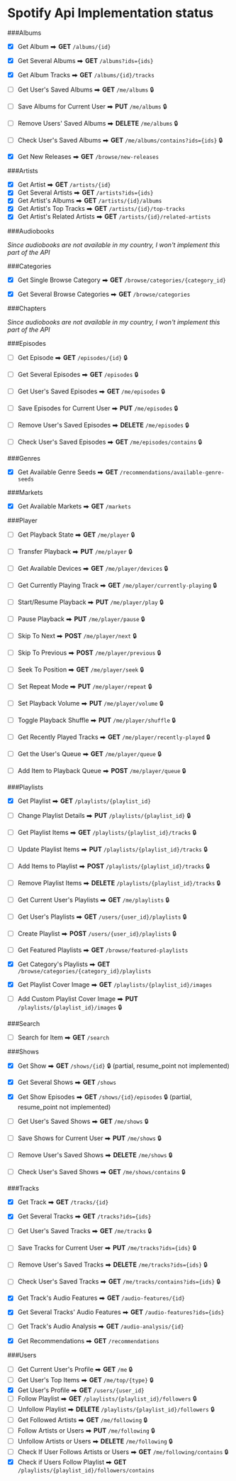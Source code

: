 # Spotify Api Implementation status

###Albums

- [x] Get Album ⮕ **GET** `/albums/{id}`
- [x] Get Several Albums ⮕ **GET** `/albums?ids={ids}`
- [x] Get Album Tracks ⮕ **GET** `/albums/{id}/tracks`
- [ ] Get User's Saved Albums ⮕ **GET** `/me/albums` 🔒
- [ ] Save Albums for Current User ⮕ **PUT** `/me/albums` 🔒
- [ ] Remove Users' Saved Albums ⮕ **DELETE** `/me/albums` 🔒
- [ ] Check User's Saved Albums ⮕ **GET** `/me/albums/contains?ids={ids}` 🔒
- [x] Get New Releases ⮕ **GET** `/browse/new-releases`


###Artists

- [x] Get Artist ⮕ **GET** `/artists/{id}`
- [x] Get Several Artists ⮕ **GET** `/artists?ids={ids}`
- [x] Get Artist's Albums ⮕ **GET** `/artists/{id}/albums`
- [x] Get Artist's Top Tracks ⮕ **GET** `/artists/{id}/top-tracks`
- [x] Get Artist's Related Artists ⮕ **GET** `/artists/{id}/related-artists`

###Audiobooks

_Since audiobooks are not available in my country, I won't implement this part of the API_


###Categories

- [x] Get Single Browse Category ⮕ **GET** `/browse/categories/{category_id}`
- [x] Get Several Browse Categories ⮕ **GET** `/browse/categories`


###Chapters

_Since audiobooks are not available in my country, I won't implement this part of the API_


###Episodes

- [ ] Get Episode ⮕ **GET** `/episodes/{id}` 🔒
- [ ] Get Several Episodes ⮕ **GET** `/episodes` 🔒
- [ ] Get User's Saved Episodes ⮕ **GET** `/me/episodes` 🔒
- [ ] Save Episodes for Current User ⮕ **PUT** `/me/episodes` 🔒
- [ ] Remove User's Saved Episodes ⮕ **DELETE** `/me/episodes` 🔒
- [ ] Check User's Saved Episodes ⮕ **GET** `/me/episodes/contains` 🔒


###Genres

- [x] Get Available Genre Seeds ⮕ **GET** `/recommendations/available-genre-seeds`


###Markets

- [x] Get Available Markets ⮕ **GET** `/markets`


###Player

- [ ] Get Playback State ⮕ **GET** `/me/player` 🔒
- [ ] Transfer Playback ⮕ **PUT** `/me/player` 🔒
- [ ] Get Available Devices ⮕ **GET** `/me/player/devices` 🔒
- [ ] Get Currently Playing Track ⮕ **GET** `/me/player/currently-playing` 🔒
- [ ] Start/Resume Playback ⮕ **PUT** `/me/player/play` 🔒
- [ ] Pause Playback ⮕ **PUT** `/me/player/pause` 🔒
- [ ] Skip To Next ⮕ **POST** `/me/player/next` 🔒
- [ ] Skip To Previous ⮕ **POST** `/me/player/previous` 🔒
- [ ] Seek To Position ⮕ **GET** `/me/player/seek` 🔒
- [ ] Set Repeat Mode ⮕ **PUT** `/me/player/repeat` 🔒
- [ ] Set Playback Volume ⮕ **PUT** `/me/player/volume` 🔒
- [ ] Toggle Playback Shuffle ⮕ **PUT** `/me/player/shuffle` 🔒
- [ ] Get Recently Played Tracks ⮕ **GET** `/me/player/recently-played` 🔒
- [ ] Get the User's Queue ⮕ **GET** `/me/player/queue` 🔒
- [ ] Add Item to Playback Queue ⮕ **POST** `/me/player/queue` 🔒


###Playlists

- [x] Get Playlist ⮕ **GET** `/playlists/{playlist_id}`
- [ ] Change Playlist Details ⮕ **PUT** `/playlists/{playlist_id}` 🔒
- [ ] Get Playlist Items ⮕ **GET** `/playlists/{playlist_id}/tracks` 🔒
- [ ] Update Playlist Items ⮕ **PUT** `/playlists/{playlist_id}/tracks` 🔒
- [ ] Add Items to Playlist ⮕ **POST** `/playlists/{playlist_id}/tracks` 🔒
- [ ] Remove Playlist Items ⮕ **DELETE** `/playlists/{playlist_id}/tracks` 🔒
- [ ] Get Current User's Playlists ⮕ **GET** `/me/playlists` 🔒
- [ ] Get User's Playlists ⮕ **GET** `/users/{user_id}/playlists` 🔒
- [ ] Create Playlist ⮕ **POST** `/users/{user_id}/playlists` 🔒
- [ ] Get Featured Playlists ⮕ **GET** `/browse/featured-playlists`
- [x] Get Category's Playlists ⮕ **GET** `/browse/categories/{category_id}/playlists`
- [x] Get Playlist Cover Image ⮕ **GET** `/playlists/{playlist_id}/images`
- [ ] Add Custom Playlist Cover Image ⮕ **PUT** `/playlists/{playlist_id}/images` 🔒


###Search

- [ ] Search for Item ⮕ **GET** `/search`


###Shows

- [x] Get Show ⮕ **GET** `/shows/{id}` 🔒 (partial, resume_point not implemented)
- [x] Get Several Shows ⮕ **GET** `/shows`
- [x] Get Show Episodes ⮕ **GET** `/shows/{id}/episodes` 🔒  (partial, resume_point not implemented)
- [ ] Get User's Saved Shows ⮕ **GET** `/me/shows` 🔒
- [ ] Save Shows for Current User ⮕ **PUT** `/me/shows` 🔒
- [ ] Remove User's Saved Shows ⮕ **DELETE** `/me/shows` 🔒
- [ ] Check User's Saved Shows ⮕ **GET** `/me/shows/contains` 🔒


###Tracks

- [x] Get Track ⮕ **GET** `/tracks/{id}`
- [x] Get Several Tracks ⮕ **GET** `/tracks?ids={ids}`
- [ ] Get User's Saved Tracks ⮕ **GET** `/me/tracks` 🔒
- [ ] Save Tracks for Current User ⮕ **PUT** `/me/tracks?ids={ids}` 🔒
- [ ] Remove User's Saved Tracks ⮕ **DELETE** `/me/tracks?ids={ids}` 🔒
- [ ] Check User's Saved Tracks ⮕ **GET** `/me/tracks/contains?ids={ids}` 🔒
- [x] Get Track's Audio Features ⮕ **GET** `/audio-features/{id}`
- [x] Get Several Tracks' Audio Features ⮕ **GET** `/audio-features?ids={ids}`
- [ ] Get Track's Audio Analysis ⮕ **GET** `/audio-analysis/{id}`
- [x] Get Recommendations ⮕ **GET** `/recommendations`


###Users

- [ ] Get Current User's Profile ⮕ **GET** `/me` 🔒
- [ ] Get User's Top Items ⮕ **GET** `/me/top/{type}` 🔒
- [x] Get User's Profile ⮕ **GET** `/users/{user_id}`
- [ ] Follow Playlist ⮕ **GET** `/playlists/{playlist_id}/followers` 🔒
- [ ] Unfollow Playlist ⮕ **DELETE** `/playlists/{playlist_id}/followers` 🔒
- [ ] Get Followed Artists ⮕ **GET** `/me/following` 🔒
- [ ] Follow Artists or Users ⮕ **PUT** `/me/following` 🔒
- [ ] Unfollow Artists or Users ⮕ **DELETE** `/me/following` 🔒
- [ ] Check If User Follows Artists or Users ⮕ **GET** `/me/following/contains` 🔒
- [x] Check if Users Follow Playlist ⮕ **GET** `/playlists/{playlist_id}/followers/contains`